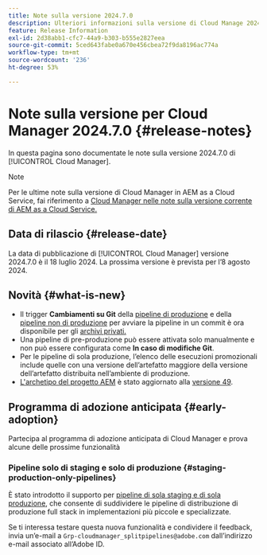 ```yaml
---
title: Note sulla versione 2024.7.0
description: Ulteriori informazioni sulla versione di Cloud Manage 2024.7.0.
feature: Release Information
exl-id: 2d38abb1-cfc7-44a9-b303-b555e2827eea
source-git-commit: 5ced643fabe0a670e456cbea72f9da8196ac774a
workflow-type: tm+mt
source-wordcount: '236'
ht-degree: 53%

---
```



# Note sulla versione per Cloud Manager 2024.7.0 {#release-notes}

In questa pagina sono documentate le note sulla versione 2024.7.0 di [!UICONTROL Cloud Manager].

>[!NOTE]
>
>Per le ultime note sulla versione di Cloud Manager in AEM as a Cloud Service, fai riferimento a [Cloud Manager nelle note sulla versione corrente di AEM as a Cloud Service.](https://experienceleague.adobe.com/en/docs/experience-manager-cloud-service/content/release-notes/cloud-manager/current)

## Data di rilascio {#release-date}

La data di pubblicazione di [!UICONTROL Cloud Manager] versione 2024.7.0 è il 18 luglio 2024. La prossima versione è prevista per l’8 agosto 2024.

## Novità {#what-is-new}

* Il trigger **Cambiamenti su Git** della [pipeline di produzione](/help/using/production-pipelines.md#adding-production-pipeline) e della [pipeline non di produzione](/help/using/non-production-pipelines.md#adding-non-production-pipeline) per avviare la pipeline in un commit è ora disponibile per gli [archivi privati.](/help/managing-code/private-repositories.md)
* Una pipeline di pre-produzione può essere attivata solo manualmente e non può essere configurata come **In caso di modifiche Git**.
* Per le pipeline di sola produzione, l’elenco delle esecuzioni promozionali include quelle con una versione dell’artefatto maggiore della versione dell’artefatto distribuita nell’ambiente di produzione.
* [L&#39;archetipo del progetto AEM](https://experienceleague.adobe.com/it/docs/experience-manager-core-components/using/developing/archetype/overview) è stato aggiornato alla [versione 49](https://github.com/adobe/aem-project-archetype/tree/aem-project-archetype-49).


## Programma di adozione anticipata {#early-adoption}

Partecipa al programma di adozione anticipata di Cloud Manager e prova alcune delle prossime funzionalità

### Pipeline solo di staging e solo di produzione {#staging-production-only-pipelines}

È stato introdotto il supporto per [pipeline di sola staging e di sola produzione](/help/using/stage-prod-only.md), che consente di suddividere le pipeline di distribuzione di produzione full stack in implementazioni più piccole e specializzate.

Se ti interessa testare questa nuova funzionalità e condividere il feedback, invia un’e-mail a `Grp-cloudmanager_splitpipelines@adobe.com` dall’indirizzo e-mail associato all’Adobe ID.
